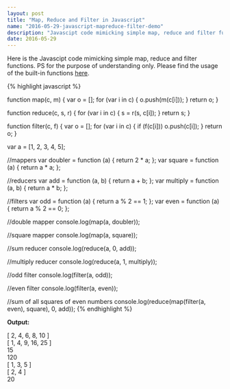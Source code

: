 ```yaml
---
layout: post
title: "Map, Reduce and Filter in Javascript"
name: "2016-05-29-javascript-mapreduce-filter-demo"
description: "Javascipt code mimicking simple map, reduce and filter functions"
date: 2016-05-29
---
```


<p>Here is the Javascipt code mimicking simple map, reduce and filter functions. PS for the purpose of understanding only. Please find the usage of the built-in functions <a href="http://elijahmanor.com/reducing-filter-and-map-down-to-reduce/" target="_blank" title="ES5 map, reduce and filter functions demo">here</a>.</p>

{% highlight javascript %}

function map(c, m) {
    var o = [];
    for (var i in c) {
        o.push(m(c[i]));
    }
    return o;
}

function reduce(c, s, r) {
    for (var i in c) {
        s = r(s, c[i]);
    }
    return s;
}

function filter(c, f) {
    var o = [];
    for (var i in c) {
        if (f(c[i]))
            o.push(c[i]);
    }
    return o;
}

var a = [1, 2, 3, 4, 5];

//mappers
var doubler = function (a) { return 2 * a; };
var square = function (a) { return a * a; };

//reducers
var add = function (a, b) { return a + b; };
var multiply = function (a, b) { return a * b; };

//filters
var odd = function (a) { return a % 2 == 1; };
var even = function (a) { return a % 2 == 0; };

//double mapper
console.log(map(a, doubler));

//square mapper
console.log(map(a, square));

//sum reducer
console.log(reduce(a, 0, add));

//multiply reducer
console.log(reduce(a, 1, multiply));

//odd filter
console.log(filter(a, odd));

//even filter
console.log(filter(a, even));

//sum of all squares of even numbers
console.log(reduce(map(filter(a, even), square), 0, add));
{% endhighlight %}


<b>Output:</b>
<p class="output">
[ 2, 4, 6, 8, 10 ]
<br>
[ 1, 4, 9, 16, 25 ]
<br>
15
<br>
120
<br>
[ 1, 3, 5 ]
<br>
[ 2, 4 ]
<br>
20
</p>